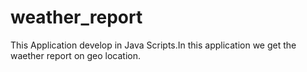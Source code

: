 # weather_report

This Application develop in Java Scripts.In this application we get the waether report on geo location.
